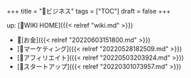 +++
title = "📂ビジネス"
tags = ["TOC"]
draft = false
+++

up: [📝WIKI HOME]({{< relref "wiki.md" >}})

-   📁[お金]({{< relref "20220603151800.md" >}})
-   [📁マーケティング]({{< relref "20220528182509.md" >}})
-   [📁アフィリエイト]({{< relref "20220503203924.md" >}})
-   [📂スタートアップ]({{< relref "20220301073957.md" >}})
